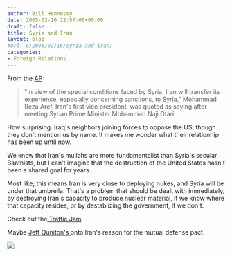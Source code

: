 ```yaml
---
author: Bill Hennessy
date: 2005-02-16 22:57:00+00:00
draft: false
title: Syria and Iran
layout: blog
#url: e/2005/02/16/syria-and-iran/
categories:
- Foreign Relations
---
```


From the [AP]():




> 

> 
> "In view of the special conditions faced by Syria, Iran will transfer its experience, especially concerning sanctions, to Syria," Mohammad Reza Aref, Iran's first vice president, was quoted as saying after meeting Syrian Prime Minister Mohammad Naji Otari.
> 
> 




How surprising. Iraq's neighbors joining forces to oppose the US, though they don't mention us by name. It makes me wonder what their relationhip has been up until now.




We know that Iran's mullahs are more fundamentalist than Syria's secular Baathists, but I can't imagine that the destruction of the United States hasn't been a shared goal for years. 




Most like, this means Iran is very close to deploying nukes, and Syria will be under that umbrella. That's a problem that should be dealt with immediately, by destroying Iran's capacity to produce nuclear material, if we know where that capacity resides, or by destablizing the government, if we don't.




Check out the[ Traffic Jam](https://www.outsidethebeltway.com/archives/9283)




Maybe [Jeff Quniton's ](https://www.jquinton.com/archives/002531.html)onto Iran's reason for the mutual defense pact.

![](https://blog.billhennessy.com/aggbug.aspx?PostID=1104)

